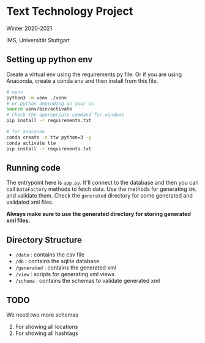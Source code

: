 # Text Technology Project
Winter 2020-2021

IMS, Universität Stuttgart


## Setting up python env
Create a virtual env using the requirements.py file. Or if you are using Anaconda, create a conda env 
and then install from this file. 

```bash
# venv
python3 -m venv ./venv
# or python depending on your os
source venv/bin/activate
# check the appropriate command for windows
pip install -r requirements.txt

# for anaconda
conda create -n ttw python=3 -y
conda activate ttw
pip install -r requirements.txt
```

## Running code
The entrypoint here is `app.py`. It'll connect to the database and then you can call `DataFactory`
methods to fetch data. Use the methods for generating `XML` and validate them. Check the `generated` directory
for some generated and validated xml files.

__Always make sure to use the generated directory for storing generated xml files.__

## Directory Structure
- `/data` : contains the csv file
- `/db` : contains the sqlite database
- `/generated` : contains the generated xml
- `/view` : scripts for generating xml views
- `/schema` : contains the schemas to validate generated xml

## TODO
We need two more schemas

1. For showing all locations
2. For showing all hashtags